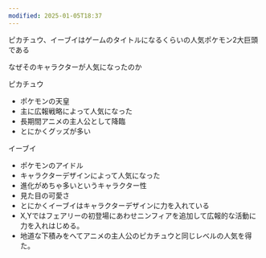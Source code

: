 ```yaml
---
modified: 2025-01-05T18:37
---
```

  

ピカチュウ、イーブイはゲームのタイトルになるくらいの人気ポケモン2大巨頭である

なぜそのキャラクターが人気になったのか

ピカチュウ

- ポケモンの天皇
- 主に広報戦略によって人気になった
- 長期間アニメの主人公として降臨
- とにかくグッズが多い

イーブイ

- ポケモンのアイドル
- キャラクターデザインによって人気になった
- 進化がめちゃ多いというキャラクター性
- 見た目の可愛さ
- とにかくイーブイはキャラクターデザインに力を入れている
- X,Yではフェアリーの初登場にあわせニンフィアを追加して広報的な活動に力を入れはじめる。
- 地道な下積みをへてアニメの主人公のピカチュウと同じレベルの人気を得た。